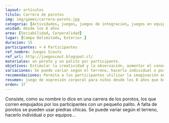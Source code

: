 ```yaml
---
layout: articulos
titulo: Carrera de porotos
img: img/games/carrera-poroto.jpg
categoria: [Actividades, juegos, juegos de integracion, juegos en equipo]
unidad: desde los 6 años
area: [Sociabilidad, Corporalidad]
lugar: [Campo Delimitado, Exterior.]
duracion: 15
participantes: + 4 Participantes
ref_nombre: Juegos Scouts
ref_url: http://juegoscout.blogspot.cl/
materiales: un poroto y un palito por participante.
objetivos: Estimular la creatividad y la observación, aumentar el conocimiento de las limitantes fisicas.
variaciones: Se puede variar según el terreno, hacerlo individual o por equipos
recomendaciones: Permita a los participantes utilizar la imaginación en el desplazamiento del poroto
resumen: juego de expresión corporal para niños desde los 8 años que busca desarrollar y estimular el trabajo en equipo y la integración del mismo.
orden: 37
---
```

Consiste, como su nombre lo dice en una carrera de los porotos, los que corren empujados por los participantes con un pequeño palito. A falta de porotos se pueden usar piedras chicas. Se puede variar según el terreno, hacerlo individual o por equipos...